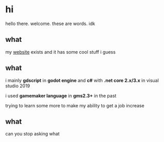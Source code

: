 # hi
hello there. welcome. these are words. idk

## what
my [website](http://xubiod.net) exists and it has some cool stuff i guess

## what
i mainly **gdscript** in **godot engine** and **c#** with **.net core 2.x/3.x** in visual studio 2019

i used **gamemaker language** in **gms2.3+** in the past

trying to learn some more to make my ability to get a job increase

## what
can you stop asking what

<!--
**xubiod/xubiod** is a ✨ _special_ ✨ repository because its `README.md` (this file) appears on your GitHub profile.

Here are some ideas to get you started:

- 🔭 I’m currently working on ...
- 🌱 I’m currently learning ...
- 👯 I’m looking to collaborate on ...
- 🤔 I’m looking for help with ...
- 💬 Ask me about ...
- 📫 How to reach me: ...
- 😄 Pronouns: ...
- ⚡ Fun fact: ...
-->
